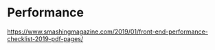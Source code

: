# Performance

https://www.smashingmagazine.com/2019/01/front-end-performance-checklist-2019-pdf-pages/
